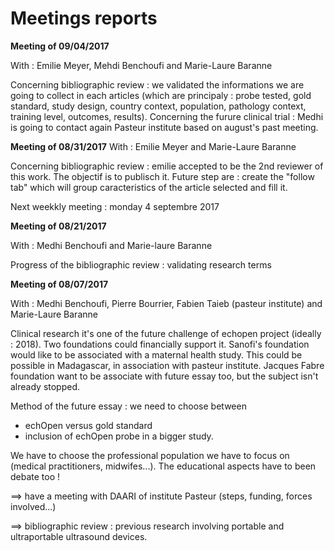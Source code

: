 # Meetings reports

**Meeting of 09/04/2017**

With : Emilie Meyer, Mehdi Benchoufi and Marie-Laure Baranne

Concerning bibliographic review : we validated the informations we are going to collect in each articles (which are principaly : probe tested, gold standard, study design, country context, population, pathology context, training level, outcomes, results).
Concerning the furure clinical trial : Medhi is going to contact again Pasteur institute based on august's past meeting.

**Meeting of 08/31/2017**
With : Emilie Meyer and Marie-Laure Baranne

Concerning bibliographic review : emilie accepted to be the 2nd reviewer of this work. The objectif is to publisch it.
Future step are : create the "follow tab" which will group caracteristics of the article selected and fill it.

Next weekkly meeting : monday 4 septembre 2017

**Meeting of 08/21/2017**

With : Medhi Benchoufi and Marie-laure Baranne

Progress of the bibliographic review : validating research terms 

**Meeting of 08/07/2017**

With : Medhi Benchoufi, Pierre Bourrier, Fabien Taieb \(pasteur institute\) and Marie-Laure Baranne

Clinical research it's one of the future challenge of echopen project \(ideally : 2018\). Two foundations could financially support it. Sanofi's foundation would like to be associated with a maternal health study. This could be possible in Madagascar, in association with pasteur institute. Jacques Fabre foundation want to be associate with future essay too, but the subject isn't already stopped.

Method of the future essay : we need to choose between

* echOpen versus gold standard
* inclusion of echOpen probe in a bigger study. 

We have to choose the professional population we have to focus on \(medical practitioners, midwifes...\). The educational aspects have to been debate too !



==&gt; have a meeting with DAARI of institute Pasteur \(steps, funding, forces involved...\)

==&gt; bibliographic review : previous research involving portable and ultraportable ultrasound devices. 


